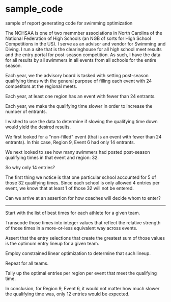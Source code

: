 # sample_code
sample of report generating code for swimming optimization

The NCHSAA is one of two memmber associations in North Carolina of the National Federation of High Schools (an NGB of sorts for High School Competitions in the US).  I serve as an advisor and vendor for Swimming and Diving.  I run a site that is the clearinghouse for all high school meet results and the entry portal for post-season competition.  As such, I have the data for all results by all swimmers in all events from all schools for the entire season.

Each year, we the advisory board is tasked with setting post-season qualifying times with the general purpose of filling each event with 24 competitors at the regional meets.

Each year, at least one region has an event with fewer than 24 entrants.

Each year, we make the qualifying time slower in order to increase the number of entrants.  

I wished to use the data to determine if slowing the qualifying time down would yield the desired results.

We first looked for a "non-filled" event (that is an event with fewer than 24 entrants).  In this case, Region 9, Event 6 had only 14 entrants.  

We next looked to see how many swimmers had posted post-season qualifying times in that event and region: 32.

So why only 14 entries?

The first thing we notice is that one particular school accounted for 5 of those 32 qualifying times.  Since each school is only allowed 4 entries per event, we know that at least 1 of those 32 will not be entered.  

Can we arrive at an assertion for how coaches will decide whom to enter?

----

Start with the list of best times for each athlete for a given team.

Transcode those times into integer values that reflect the relative strength of those times in a more-or-less equivalent way across events.

Assert that the entry selections that create the greatest sum of those values is the optimum entry lineup for a given team.

Employ constrained linear optimization to determine that such lineup.

Repeat for all teams.

Tally up the optimal entries per region per event that meet the qualifying time.

In conclusion, for Region 9, Event 6, it would not matter how much slower the qualifying time was, only 12 entries would be expected.  
